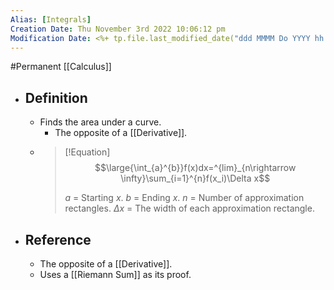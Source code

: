 ```yaml
---
Alias: [Integrals]
Creation Date: Thu November 3rd 2022 10:06:12 pm 
Modification Date: <%+ tp.file.last_modified_date("ddd MMMM Do YYYY hh:mm:ss a") %>
---
```

#Permanent [[Calculus]]

- ## Definition
	- Finds the area under a curve.
		- The opposite of a [[Derivative]].
	- > [!Equation]
	  > $$\large{\int_{a}^{b}}f(x)dx=^{lim}_{n\rightarrow \infty}\sum_{i=1}^{n}f(x_i)\Delta x$$
	  > 
	  > $a$ = Starting $x$.
	  > $b$ = Ending $x$.
	  > $n$ = Number of approximation rectangles.
	  > $\Delta x$ = The width of each approximation rectangle.
- ## Reference
	- The opposite of a [[Derivative]].
	- Uses a [[Riemann Sum]] as its proof.